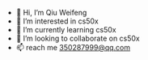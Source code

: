 - 👋 Hi, I’m Qiu Weifeng
- 👀 I’m interested in cs50x
- 🌱 I’m currently learning cs50x
- 💞️ I’m looking to collaborate on cs50x
- 📫 reach me 350287999@qq.com

<!---
qwf006/qwf006 is a ✨ special ✨ repository because its `README.md` (this file) appears on your GitHub profile.
You can click the Preview link to take a look at your changes.
--->
